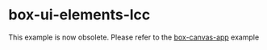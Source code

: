 # box-ui-elements-lcc
This example is now obsolete. Please refer to the [box-canvas-app](../box-canvas-app) example
